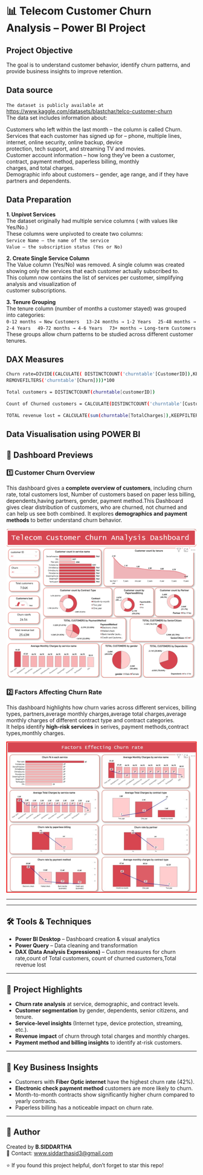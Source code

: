 # 📊 Telecom Customer Churn Analysis – Power BI Project
## Project Objective

The goal is to understand customer behavior, identify churn patterns, and provide business insights to improve retention.

## Data source
`The dataset is publicly available at `https://www.kaggle.com/datasets/blastchar/telco-customer-churn  
The data set includes information about:

Customers who left within the last month – the column is called Churn.    
Services that each customer has signed up for – phone, multiple lines, internet, online security, online backup, device  
protection, tech support, and streaming TV and movies.    
Customer account information – how long they’ve been a customer, contract, payment method, paperless billing, monthly  
charges, and total charges.    
Demographic info about customers – gender, age range, and if they have partners and dependents.  
## Data Preparation
**1. Unpivot Services**  
The dataset originally had multiple service columns ( with values like Yes/No.)  
These columns were unpivoted to create two columns:  
`Service Name — the name of the service`  
`Value — the subscription status (Yes or No)`

**2. Create Single Service Column**  
The Value column (Yes/No) was removed.
A single column was created showing only the services that each customer actually subscribed to.  
This column now contains the list of services per customer, simplifying analysis and visualization of  
customer subscriptions.

**3. Tenure Grouping**  
The tenure column (number of months a customer stayed) was grouped into categories:  
`0-12 months → New Customers  `
`13-24 months → 1-2 Years  `
`25-48 months → 2-4 Years  `
`49-72 months → 4-6 Years  `
`73+ months → Long-term Customers  `  
These groups allow churn patterns to be studied across different customer tenures.  
## DAX Measures  
```bash
Churn rate=DIVIDE(CALCULATE( DISTINCTCOUNT('churntable'[CustomerID]),KEEPFILTERS('churntable'[Churn] =TRUE())),CALCULATE(DISTINCTCOUNT('churntable'[CustomerID]),  
REMOVEFILTERS('churntable'[Churn])))*100
```
```bash
Total customers = DISTINCTCOUNT(churntable[customerID])
```
```bash
Count of Churned customers = CALCULATE(DISTINCTCOUNT('churntable'[CustomerID]),KEEPFILTERS('churntable'[Churn] = TRUE()))
```
```bash
TOTAL revenue lost = CALCULATE(sum(churntable[TotalCharges]),KEEPFILTERS('churntable'[Churn]=TRUE()))
```

## Data Visualisation using POWER BI
## 📸 Dashboard Previews


### 1️⃣ Customer Churn Overview
This dashboard gives a **complete overview of customers**, including churn rate, total customers lost, Number 
of customers based on paper less billing, dependents,having partners, gender,
payment method.This Dashboard gives clear distribution of customers, who are churned,
not churned and can help us see both combined.
It  explores **demographics and payment methods** to better understand churn behavior.  

![Customer Churn Overview](images/churn_overview.png)


### 2️⃣  Factors Affecting Churn Rate
This dashboard highlights how churn varies across different services, billing types, partners,average
monthly charges,average total charges,average monthly charges of different contract type and contract categories.  
It helps identify **high-risk services** in serives, payment methods,contract types,monthly charges.  

![Factors Affecting Churn Rate](images/factors_churn.png)

---

---

## 🛠 Tools & Techniques
- **Power BI Desktop** – Dashboard creation & visual analytics  
- **Power Query** – Data cleaning and transformation  
- **DAX (Data Analysis Expressions)** – Custom measures for churn rate,count of Total customers, count of churned customers,Total revenue lost

---
## 🚀 Project Highlights
- **Churn rate analysis** at service, demographic, and contract levels.
- **Customer segmentation** by gender, dependents, senior citizens, and tenure.
- **Service-level insights** (Internet type, device protection, streaming, etc.).
- **Revenue impact** of churn through total charges and monthly charges.
- **Payment method and billing insights** to identify at-risk customers.


---

## 📢 Key Business Insights
- Customers with **Fiber Optic internet** have the highest churn rate (42%).  
- **Electronic check payment method** customers are more likely to churn.  
- Month-to-month contracts show significantly higher churn compared to yearly contracts.  
- Paperless billing has a noticeable impact on churn rate.  
    

---

## 👤 Author
Created by **B.SIDDARTHA**  
📧 Contact: www.siddarthasid3@gmail.com  

⭐ If you found this project helpful, don’t forget to star this repo!
